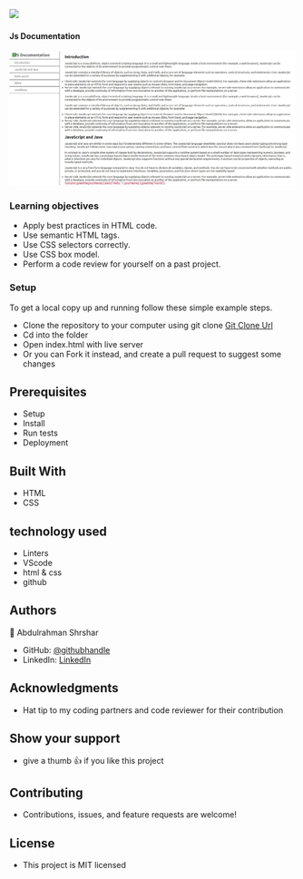 ![](https://img.shields.io/badge/Microverse-blueviolet)

#### Js Documentation

![screenshot](images/Jsdoc.png)

### Learning objectives

- Apply best practices in HTML code.
- Use semantic HTML tags.
- Use CSS selectors correctly.
- Use CSS box model.
- Perform a code review for yourself on a past project.

### Setup

To get a local copy up and running follow these simple example steps.

- Clone the repository to your computer using git clone [Git Clone Url](https://github.com/abdulrahmanshr75/Code-Review.git)
- Cd into the folder
- Open index.html with live server
- Or you can Fork it instead, and create a pull request to suggest some changes

## Prerequisites

- Setup
- Install
- Run tests
- Deployment

## Built With

- HTML
- CSS

## technology used

- Linters
- VScode
- html & css
- github

## Authors

👤 Abdulrahman Shrshar

- GitHub: [@githubhandle](https://github.com/abdulrahmanshr75)
- LinkedIn: [LinkedIn](https://www.linkedin.com/in/abdulrahman-shrshar-721144161/)

## Acknowledgments

- Hat tip to my coding partners and code reviewer for their contribution

## Show your support

- give a thumb 👍 if you like this project

## Contributing

- Contributions, issues, and feature requests are welcome!

## License

- This project is MIT licensed
